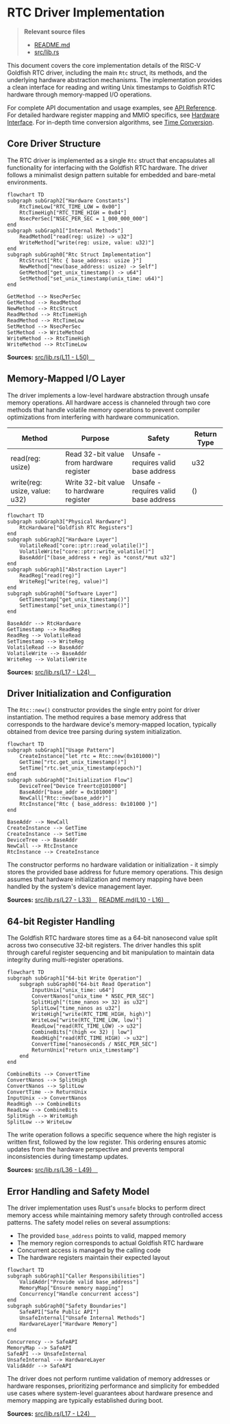 # RTC Driver Implementation

> **Relevant source files**
> * [README.md](https://github.com/arceos-org/riscv_goldfish/blob/61e0493d/README.md)
> * [src/lib.rs](https://github.com/arceos-org/riscv_goldfish/blob/61e0493d/src/lib.rs)

This document covers the core implementation details of the RISC-V Goldfish RTC driver, including the main `Rtc` struct, its methods, and the underlying hardware abstraction mechanisms. The implementation provides a clean interface for reading and writing Unix timestamps to Goldfish RTC hardware through memory-mapped I/O operations.

For complete API documentation and usage examples, see [API Reference](/arceos-org/riscv_goldfish/2.1-api-reference). For detailed hardware register mapping and MMIO specifics, see [Hardware Interface](/arceos-org/riscv_goldfish/2.2-hardware-interface). For in-depth time conversion algorithms, see [Time Conversion](/arceos-org/riscv_goldfish/2.3-time-conversion).

## Core Driver Structure

The RTC driver is implemented as a single `Rtc` struct that encapsulates all functionality for interfacing with the Goldfish RTC hardware. The driver follows a minimalist design pattern suitable for embedded and bare-metal environments.

```mermaid
flowchart TD
subgraph subGraph2["Hardware Constants"]
    RtcTimeLow["RTC_TIME_LOW = 0x00"]
    RtcTimeHigh["RTC_TIME_HIGH = 0x04"]
    NsecPerSec["NSEC_PER_SEC = 1_000_000_000"]
end
subgraph subGraph1["Internal Methods"]
    ReadMethod["read(reg: usize) -> u32"]
    WriteMethod["write(reg: usize, value: u32)"]
end
subgraph subGraph0["Rtc Struct Implementation"]
    RtcStruct["Rtc { base_address: usize }"]
    NewMethod["new(base_address: usize) -> Self"]
    GetMethod["get_unix_timestamp() -> u64"]
    SetMethod["set_unix_timestamp(unix_time: u64)"]
end

GetMethod --> NsecPerSec
GetMethod --> ReadMethod
NewMethod --> RtcStruct
ReadMethod --> RtcTimeHigh
ReadMethod --> RtcTimeLow
SetMethod --> NsecPerSec
SetMethod --> WriteMethod
WriteMethod --> RtcTimeHigh
WriteMethod --> RtcTimeLow
```

**Sources:** [src/lib.rs(L11 - L50)&emsp;](https://github.com/arceos-org/riscv_goldfish/blob/61e0493d/src/lib.rs#L11-L50)

## Memory-Mapped I/O Layer

The driver implements a low-level hardware abstraction through unsafe memory operations. All hardware access is channeled through two core methods that handle volatile memory operations to prevent compiler optimizations from interfering with hardware communication.

|Method|Purpose|Safety|Return Type|
| --- | --- | --- | --- |
|read(reg: usize)|Read 32-bit value from hardware register|Unsafe - requires valid base address|u32|
|write(reg: usize, value: u32)|Write 32-bit value to hardware register|Unsafe - requires valid base address|()|

```mermaid
flowchart TD
subgraph subGraph3["Physical Hardware"]
    RtcHardware["Goldfish RTC Registers"]
end
subgraph subGraph2["Hardware Layer"]
    VolatileRead["core::ptr::read_volatile()"]
    VolatileWrite["core::ptr::write_volatile()"]
    BaseAddr["(base_address + reg) as *const/*mut u32"]
end
subgraph subGraph1["Abstraction Layer"]
    ReadReg["read(reg)"]
    WriteReg["write(reg, value)"]
end
subgraph subGraph0["Software Layer"]
    GetTimestamp["get_unix_timestamp()"]
    SetTimestamp["set_unix_timestamp()"]
end

BaseAddr --> RtcHardware
GetTimestamp --> ReadReg
ReadReg --> VolatileRead
SetTimestamp --> WriteReg
VolatileRead --> BaseAddr
VolatileWrite --> BaseAddr
WriteReg --> VolatileWrite
```

**Sources:** [src/lib.rs(L17 - L24)&emsp;](https://github.com/arceos-org/riscv_goldfish/blob/61e0493d/src/lib.rs#L17-L24)

## Driver Initialization and Configuration

The `Rtc::new()` constructor provides the single entry point for driver instantiation. The method requires a base memory address that corresponds to the hardware device's memory-mapped location, typically obtained from device tree parsing during system initialization.

```mermaid
flowchart TD
subgraph subGraph1["Usage Pattern"]
    CreateInstance["let rtc = Rtc::new(0x101000)"]
    GetTime["rtc.get_unix_timestamp()"]
    SetTime["rtc.set_unix_timestamp(epoch)"]
end
subgraph subGraph0["Initialization Flow"]
    DeviceTree["Device Treertc@101000"]
    BaseAddr["base_addr = 0x101000"]
    NewCall["Rtc::new(base_addr)"]
    RtcInstance["Rtc { base_address: 0x101000 }"]
end

BaseAddr --> NewCall
CreateInstance --> GetTime
CreateInstance --> SetTime
DeviceTree --> BaseAddr
NewCall --> RtcInstance
RtcInstance --> CreateInstance
```

The constructor performs no hardware validation or initialization - it simply stores the provided base address for future memory operations. This design assumes that hardware initialization and memory mapping have been handled by the system's device management layer.

**Sources:** [src/lib.rs(L27 - L33)&emsp;](https://github.com/arceos-org/riscv_goldfish/blob/61e0493d/src/lib.rs#L27-L33) [README.md(L10 - L16)&emsp;](https://github.com/arceos-org/riscv_goldfish/blob/61e0493d/README.md#L10-L16)

## 64-bit Register Handling

The Goldfish RTC hardware stores time as a 64-bit nanosecond value split across two consecutive 32-bit registers. The driver handles this split through careful register sequencing and bit manipulation to maintain data integrity during multi-register operations.

```mermaid
flowchart TD
subgraph subGraph1["64-bit Write Operation"]
    subgraph subGraph0["64-bit Read Operation"]
        InputUnix["unix_time: u64"]
        ConvertNanos["unix_time * NSEC_PER_SEC"]
        SplitHigh["(time_nanos >> 32) as u32"]
        SplitLow["time_nanos as u32"]
        WriteHigh["write(RTC_TIME_HIGH, high)"]
        WriteLow["write(RTC_TIME_LOW, low)"]
        ReadLow["read(RTC_TIME_LOW) -> u32"]
        CombineBits["(high << 32) | low"]
        ReadHigh["read(RTC_TIME_HIGH) -> u32"]
        ConvertTime["nanoseconds / NSEC_PER_SEC"]
        ReturnUnix["return unix_timestamp"]
    end
end

CombineBits --> ConvertTime
ConvertNanos --> SplitHigh
ConvertNanos --> SplitLow
ConvertTime --> ReturnUnix
InputUnix --> ConvertNanos
ReadHigh --> CombineBits
ReadLow --> CombineBits
SplitHigh --> WriteHigh
SplitLow --> WriteLow
```

The write operation follows a specific sequence where the high register is written first, followed by the low register. This ordering ensures atomic updates from the hardware perspective and prevents temporal inconsistencies during timestamp updates.

**Sources:** [src/lib.rs(L36 - L49)&emsp;](https://github.com/arceos-org/riscv_goldfish/blob/61e0493d/src/lib.rs#L36-L49)

## Error Handling and Safety Model

The driver implementation uses Rust's `unsafe` blocks to perform direct memory access while maintaining memory safety through controlled access patterns. The safety model relies on several assumptions:

* The provided `base_address` points to valid, mapped memory
* The memory region corresponds to actual Goldfish RTC hardware
* Concurrent access is managed by the calling code
* The hardware registers maintain their expected layout

```mermaid
flowchart TD
subgraph subGraph1["Caller Responsibilities"]
    ValidAddr["Provide valid base_address"]
    MemoryMap["Ensure memory mapping"]
    Concurrency["Handle concurrent access"]
end
subgraph subGraph0["Safety Boundaries"]
    SafeAPI["Safe Public API"]
    UnsafeInternal["Unsafe Internal Methods"]
    HardwareLayer["Hardware Memory"]
end

Concurrency --> SafeAPI
MemoryMap --> SafeAPI
SafeAPI --> UnsafeInternal
UnsafeInternal --> HardwareLayer
ValidAddr --> SafeAPI
```

The driver does not perform runtime validation of memory addresses or hardware responses, prioritizing performance and simplicity for embedded use cases where system-level guarantees about hardware presence and memory mapping are typically established during boot.

**Sources:** [src/lib.rs(L17 - L24)&emsp;](https://github.com/arceos-org/riscv_goldfish/blob/61e0493d/src/lib.rs#L17-L24)